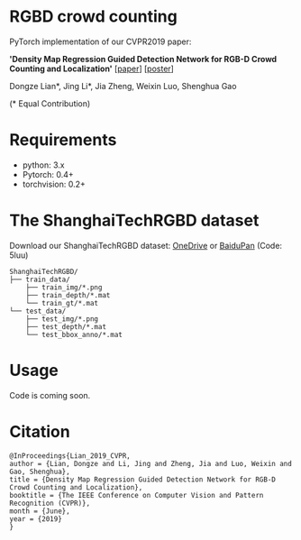 # RGBD crowd counting 

PyTorch implementation of our CVPR2019 paper:

**'Density Map Regression Guided Detection Network for RGB-D Crowd Counting and Localization'** [[paper](http://openaccess.thecvf.com/content_CVPR_2019/papers/Lian_Density_Map_Regression_Guided_Detection_Network_for_RGB-D_Crowd_Counting_CVPR_2019_paper.pdf)]
[[poster](images/poster.pdf)]

Dongze Lian*, Jing Li*, Jia Zheng, Weixin Luo, Shenghua Gao
 
(* Equal Contribution)

# Requirements
- python: 3.x
- Pytorch: 0.4+
- torchvision: 0.2+

# The ShanghaiTechRGBD dataset
Download our ShanghaiTechRGBD dataset: [OneDrive](https://yien01-my.sharepoint.com/:f:/g/personal/doubility_z0_tn/EhY4Svr1rRlDi7apZTtpepQBHI7fsLFsclR0t4G-q6ugtA?e=zHVs5z) or [BaiduPan](https://pan.baidu.com/s/1Loet9ekp_oYD1xT7y7wv5g) (Code: 5luu)

```
ShanghaiTechRGBD/
├── train_data/
    ├── train_img/*.png
    ├── train_depth/*.mat
    └── train_gt/*.mat
└── test_data/
    ├── test_img/*.png
    ├── test_depth/*.mat
    └── test_bbox_anno/*.mat
```

# Usage

Code is coming soon.


# Citation

```
@InProceedings{Lian_2019_CVPR,
author = {Lian, Dongze and Li, Jing and Zheng, Jia and Luo, Weixin and Gao, Shenghua},
title = {Density Map Regression Guided Detection Network for RGB-D Crowd Counting and Localization},
booktitle = {The IEEE Conference on Computer Vision and Pattern Recognition (CVPR)},
month = {June},
year = {2019}
}
```